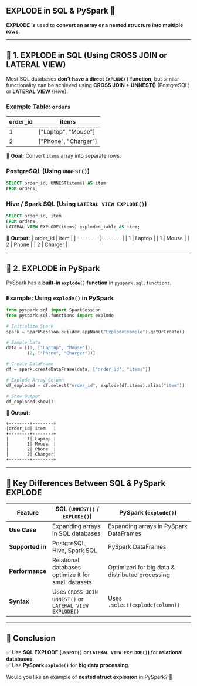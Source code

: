 ## **EXPLODE in SQL & PySpark 🚀**

**EXPLODE** is used to **convert an array or a nested structure into multiple rows**.

---

## **📌 1. EXPLODE in SQL (Using CROSS JOIN or LATERAL VIEW)**

Most SQL databases **don’t have a direct `EXPLODE()` function**, but similar functionality can be achieved using **CROSS JOIN + UNNEST()** (PostgreSQL) or **LATERAL VIEW** (Hive).

### **Example Table: `orders`**

| order_id | items                |
| -------- | -------------------- |
| 1        | ["Laptop", "Mouse"]  |
| 2        | ["Phone", "Charger"] |

🔹 **Goal:** Convert `items` array into separate rows.

### **PostgreSQL (Using `UNNEST()`)**

```sql
SELECT order_id, UNNEST(items) AS item
FROM orders;
```

### **Hive / Spark SQL (Using `LATERAL VIEW EXPLODE()`)**

```sql
SELECT order_id, item
FROM orders
LATERAL VIEW EXPLODE(items) exploded_table AS item;
```

🔹 **Output:**
| order_id | item |
|----------|---------|
| 1 | Laptop |
| 1 | Mouse |
| 2 | Phone |
| 2 | Charger |

---

## **📌 2. EXPLODE in PySpark**

PySpark has a **built-in `explode()` function** in `pyspark.sql.functions`.

### **Example: Using `explode()` in PySpark**

```python
from pyspark.sql import SparkSession
from pyspark.sql.functions import explode

# Initialize Spark
spark = SparkSession.builder.appName("ExplodeExample").getOrCreate()

# Sample Data
data = [(1, ["Laptop", "Mouse"]),
        (2, ["Phone", "Charger"])]

# Create DataFrame
df = spark.createDataFrame(data, ["order_id", "items"])

# Explode Array Column
df_exploded = df.select("order_id", explode(df.items).alias("item"))

# Show Output
df_exploded.show()
```

🔹 **Output:**

```
+--------+--------+
|order_id| item   |
+--------+--------+
|       1| Laptop |
|       1| Mouse  |
|       2| Phone  |
|       2| Charger|
+--------+--------+
```

---

## **📌 Key Differences Between SQL & PySpark EXPLODE**

| Feature          | SQL (`UNNEST()` / `EXPLODE()`)                         | PySpark (`explode()`)                           |
| ---------------- | ------------------------------------------------------ | ----------------------------------------------- |
| **Use Case**     | Expanding arrays in SQL databases                      | Expanding arrays in PySpark DataFrames          |
| **Supported in** | PostgreSQL, Hive, Spark SQL                            | PySpark DataFrames                              |
| **Performance**  | Relational databases optimize it for small datasets    | Optimized for big data & distributed processing |
| **Syntax**       | Uses `CROSS JOIN UNNEST()` or `LATERAL VIEW EXPLODE()` | Uses `.select(explode(column))`                 |

---

## **📌 Conclusion**

✅ Use **SQL EXPLODE (`UNNEST()` or `LATERAL VIEW EXPLODE()`)** for **relational databases**.  
✅ Use **PySpark `explode()`** for **big data processing**.

Would you like an example of **nested struct explosion** in PySpark? 🚀
